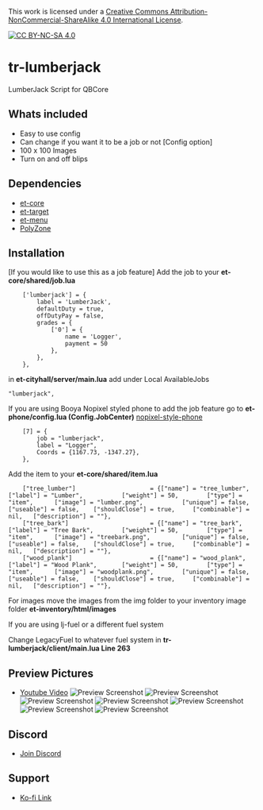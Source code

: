This work is licensed under a [Creative Commons Attribution-NonCommercial-ShareAlike 4.0
International License][cc-by-nc-sa].

[![CC BY-NC-SA 4.0][cc-by-nc-sa-image]][cc-by-nc-sa]

[cc-by-nc-sa]: http://creativecommons.org/licenses/by-nc-sa/4.0/
[cc-by-nc-sa-image]: https://licensebuttons.net/l/by-nc-sa/4.0/88x31.png
[cc-by-nc-sa-shield]: https://img.shields.io/badge/License-CC%20BY--NC--SA%204.0-lightgrey.svg

# tr-lumberjack
LumberJack Script for QBCore

## Whats included
- Easy to use config
- Can change if you want it to be a job or not [Config option]
- 100 x 100 Images
- Turn on and off blips

## Dependencies
- [et-core](https://github.com/qbcore-framework/et-core)
- [et-target](https://github.com/BerkieBb/et-target)
- [et-menu](https://github.com/qbcore-framework/et-menu)
- [PolyZone](https://github.com/mkafrin/PolyZone)

## Installation

[If you would like to use this as a job feature] Add the job to your **et-core/shared/job.lua**  

```
	['lumberjack'] = {
		label = 'LumberJack',
		defaultDuty = true,
		offDutyPay = false,
		grades = {
            ['0'] = {
                name = 'Logger',
                payment = 50
            },
        },
	},
```
in **et-cityhall/server/main.lua** add under Local AvailableJobs

```
"lumberjack",
```

If you are using Booya Nopixel styled phone to add the job feature go to **et-phone/config.lua  (Config.JobCenter)** [nopixel-style-phone](https://github.com/vBooya/et-phone-npstyle)

```
    [7] = {
        job = "lumberjack",
        label = "Logger",
        Coords = {1167.73, -1347.27},
    },
```


Add the item to your **et-core/shared/item.lua**

```
	["tree_lumber"]						= {["name"] = "tree_lumber",  	  		["label"] = "Lumber",	  		["weight"] = 50, 		["type"] = "item", 		["image"] = "lumber.png", 			["unique"] = false, 	["useable"] = false, 	["shouldClose"] = true,   	["combinable"] = nil,   ["description"] = ""},
	["tree_bark"]						= {["name"] = "tree_bark",  	  		["label"] = "Tree Bark",	  	["weight"] = 50, 		["type"] = "item", 		["image"] = "treebark.png", 		["unique"] = false, 	["useable"] = false, 	["shouldClose"] = true,   	["combinable"] = nil,   ["description"] = ""},
	["wood_plank"]						= {["name"] = "wood_plank",  	  		["label"] = "Wood Plank",	  	["weight"] = 50, 		["type"] = "item", 		["image"] = "woodplank.png", 		["unique"] = false, 	["useable"] = false, 	["shouldClose"] = true,   	["combinable"] = nil,   ["description"] = ""},
```
For images move the images from the img folder to your inventory image folder **et-inventory/html/images**

If you are using lj-fuel or a different fuel system

Change LegacyFuel to whatever fuel system in **tr-lumberjack/client/main.lua Line 263**

## Preview Pictures
- [Youtube Video](https://youtu.be/DpmRvZUhPAo)
![Preview Screenshot](https://i.imgur.com/5ZC9RNo.jpeg)
![Preview Screenshot](https://i.imgur.com/2D3lOfG.png)
![Preview Screenshot](https://i.imgur.com/mdv3wX6.png)
![Preview Screenshot](https://i.imgur.com/TghLZWz.jpeg)
![Preview Screenshot](https://i.imgur.com/vtHS9iP.jpeg)
![Preview Screenshot](https://i.imgur.com/tIWGi16.jpeg)
![Preview Screenshot](https://i.imgur.com/I3oQ5wi.jpeg)

## Discord
- [Join Discord](https://discord.gg/T2xX5WwmEX)

## Support
- [Ko-fi Link](https://ko-fi.com/trclassic)
